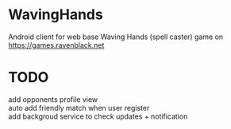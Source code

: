 # WavingHands
Android client for web base Waving Hands (spell caster) game on https://games.ravenblack.net


# TODO
add opponents profile view<br>
auto add friendly match when user register<br>
add backgroud service to check updates + notification<br>